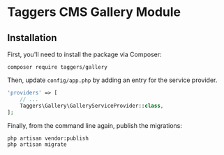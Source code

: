 # Taggers CMS Gallery Module

## Installation

First, you'll need to install the package via Composer:

```shell
composer require taggers/gallery
```

Then, update `config/app.php` by adding an entry for the service provider.

```php
'providers' => [
    // ...
    Taggers\Gallery\GalleryServiceProvider::class,
];
```

Finally, from the command line again, publish the migrations:

```shell
php artisan vendor:publish
php artisan migrate
```